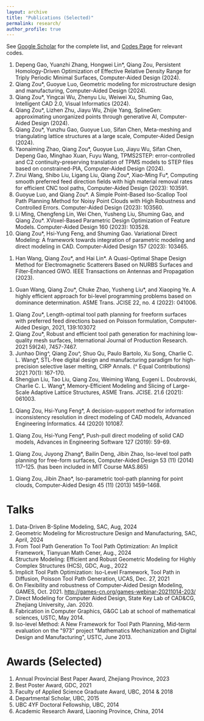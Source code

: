 ```yaml
---
layout: archive
title: "Publications (Selected)"
permalink: research/
author_profile: true
---
```

<!-- 
Theses 
======
1. Variational direct modeling for computer-aided design, Ph.D. degree, The University of British Columbia.

1. Conformal geometry-based tool path planning for point clouds, Master's degree, University of Chinese Academy of Sciences. (In Chinese)
-->

See [Google Scholar](https://scholar.google.com/citations?user=9FwFNqAAAAAJ&hl=en) for the complete list, and [Codes Page](https://qiang-zou.github.io//codes/) for relevant codes.

1. Depeng Gao, Yuanzhi Zhang, Hongwei Lin\*, Qiang Zou, Persistent Homology-Driven Optimization of Effective Relative Density Range for Triply Periodic Minimal Surfaces, Computer-Aided Design (2024).
1. Qiang Zou\*, Guoyue Luo, Geometric modeling for microstructure design and manufacturing, Computer-Aided Design (2024).
1. Qiang Zou\*, Yingcai Wu, Zhenyu Liu, Weiwei Xu, Shuming Gao, Intelligent CAD 2.0, Visual Informatics (2024).
1. Qiang Zou\*, Lizhen Zhu, Jiayu Wu, Zhijie Yang, SplineGen: approximating unorganized points through generative AI, Computer-Aided Design (2024).
1. Qiang Zou\*, Yunzhu Gao, Guoyue Luo, Sifan Chen, Meta-meshing and triangulating lattice structures at a large scale, Computer-Aided Design (2024).
1. Yaonaiming Zhao, Qiang Zou\*, Guoyue Luo, Jiayu Wu, Sifan Chen, Depeng Gao, Minghao Xuan, Fuyu Wang, TPMS2STEP: error-controlled and C2 continuity-preserving translation of TPMS models to STEP files based on constrained-PIA, Computer-Aided Design (2024).
1. Zirui Wang, Shibo Liu, Ligang Liu, Qiang Zou\*, Xiao-Ming Fu\*, Computing smooth preferred feed direction fields with high material removal rates for efficient CNC tool paths, Computer-Aided Design (2023): 103591.
1. Guoyue Luo, and Qiang Zou\*. A Simple Point-Based Iso-Scallop Tool Path Planning Method for Noisy Point Clouds with High Robustness and Controlled Errors. Computer-Aided Design (2023): 103560.
1. Li Ming, Chengfeng Lin, Wei Chen, Yusheng Liu, Shuming Gao, and Qiang Zou\*. XVoxel-Based Parametric Design Optimization of Feature Models. Computer-Aided Design 160 (2023): 103528.
1. Qiang Zou\*, Hsi-Yung Feng, and Shuming Gao. Variational Direct Modeling: A framework towards integration of parametric modeling and direct modeling in CAD. Computer-Aided Design 157 (2023): 103465.
<!-- 1. Zhihong Tang, Qiang Zou, and Shuming Gao*. A decision-support method for multi-parameter editing of parametric CAD models. Advanced Engineering Informatics 56 (2023): 101997. -->
1. Han Wang, Qiang Zou\*, and Hai Lin\*. A Quasi-Optimal Shape Design Method for Electromagnetic Scatterers Based on NURBS Surfaces and Filter-Enhanced GWO. IEEE Transactions on Antennas and Propagation (2023).
<!-- 1. Jincheng Mei, Qiang Zou. 3D CAD: Historical Development and Trends. CCF Communications (2023):10. -->
<!-- 1. Ziheng Bao, Wu liu, and Qiang Zou\*. Parallel Inverse Evaluation of NURBS Surfaces Based on Matrix Representation. Journal of Computer-Aided Design & Computer Graphics (2023):35. -->
<!-- 1. Yimin Feng, Chenchu Zhou, Qiang Zou\*, Yusheng Liu\*, Jiyuan Lyu, Xinfeng Wu. A goal-based approach for modeling and simulation of different types of system-of-systems. Journal of Systems Engineering and Electronics (2023):34(3), 627-640. -->
<!-- 1. Yimin Feng, Qiang Zou\*, Chenchu Zhou, Yusheng Liu\*, Qibo Peng. Ontology-Based Architecture Process of System-of-Systems: From Capability Development to Operational Modeling. Journal of Systems Engineering and Electronics (2023):13(9), 5419. -->
<!-- 1. Qiang Zou*. A note on solid modeling: history, state of the art, future. Journal of Graphics, 2022, 43(6): 987-1001. -->
<!-- 1. MA Hong-yu , SHEN Li-yong*, JIANG Xin , ZOU Qiang , YUAN Chun-ming. A survey of path planning and feedrate interpolation in computer numerical control. Journal of Graphics, 2022, 43(6): 967-986. -->
1. Guan Wang, Qiang Zou\*, Chuke Zhao, Yusheng Liu\*, and Xiaoping Ye. A highly efficient approach for bi-level programming problems based on dominance determination. ASME Trans.  JCISE 22, no. 4 (2022): 041006.
<!-- 1. Qiang Zou*, Hsi-Yung Feng, A robust direct CAD modeling method for quadric B-rep models based on geometry-topology inconsistency tracking, Engineering with Computers 2022 38 (4), 3815-3830 -->
1. Qiang Zou*, Length-optimal tool path planning for freeform surfaces with preferred feed directions based on Poisson formulation, Computer-Aided Design, 2021, 139:103072
1. Qiang Zou*, Robust and efficient tool path generation for machining low-quality mesh surfaces, International Journal of Production Research. 2021 59(24), 7457-7467.
1. Junhao Ding^, Qiang Zou^, Shuo Qu, Paulo Bartolo, Xu Song, Charlie C. L. Wang*, STL-free digital design and manufacturing paradigm for high-precision selective laser melting, CIRP Annals. (^ Equal Contributions) 2021 70(1): 167-170.
1. Shengjun Liu, Tao Liu, Qiang Zou, Weiming Wang, Eugeni L. Doubrovski, Charlie C. L. Wang*, Memory-Efficient Modeling and Slicing of Large-Scale Adaptive Lattice Structures, ASME Trans. JCISE. 21.6 (2021): 061003.
<!-- 1. Cheng Su, Xin Jiang*, Guanying Huo, Qiang Zou, Zhiming Zheng, Hsi-Yung Feng, Accurate model construction of deformed aero-engine blades for remanufacturing, International Journal of Advanced Manufacturing Technology. 106 (2020) 3239-3251. -->
1. Qiang Zou, Hsi-Yung Feng*, A decision-support method for information inconsistency resolution in direct modeling of CAD models, Advanced Engineering Informatics. 44 (2020) 101087.
<!-- 1. Qiang Zou, Hsi-Yung Feng*, Variational B-rep model analysis for direct modeling using geometric perturbation, Journal of Computational Design and Engineering. 6 (4) (2019) 606-616. -->
1. Qiang Zou, Hsi-Yung Feng*, Push-pull direct modeling of solid CAD models, Advances in Engineering Software 127 (2019): 59-69.
<!-- 1. Jibin Zhao*, Qiang Zou, Lun Li, Bo Zhou, Tool path planning based on conformal parameterization for meshes, Chinese Journal of Aeronautics 28 (5) (2015) 1555–1563. -->
1. Qiang Zou, Juyong Zhang*, Bailin Deng, Jibin Zhao, Iso-level tool path planning for free-form surfaces, Computer-Aided Design 53 (11) (2014) 117–125. (has been included in MIT Course MAS.865)
<!-- 1. Qiang Zou, Jibin Zhao*, Yanguo Zhao, Guangbao Liu, Haiyang Jin, Geodesic based conformal mesh parameterization, Proceedings of SPIE, Fifth International Conference on Graphics and Image Processing. 2014. -->
1. Qiang Zou, Jibin Zhao*, Iso-parametric tool-path planning for point clouds, Computer-Aided Design 45 (11) (2013) 1459–1468.
<!-- 1. Jibin Zhao*, Bo Zhong, Qiang Zou, Honjun Liu, Tool orientation planning for five-axis CNC machining of open free-form surfaces. Journal of Systems Science and Complexity 26 (5) (2013) 667–675. -->


Talks
======
1. Data-Driven B-Spline Modeling, SAC, Aug, 2024
1. Geometric Modeling for Microstructure Design and Manufacturing, SAC, April, 2024
1. From Tool Path Generation To Tool Path Optimization: An Implicit Framework, Tianyuan Math Cener, Aug., 2024
1. Structure Modeling: Efficient and Robust Geometric Modeling for Highly Complex Structures (HCS), GDC, Aug., 2022
1. Implicit Tool Path Optimization: Iso-Level Framework, Tool Path in Diffusion, Poisson Tool Path Generation, UCAS, Dec. 27, 2021
1. On Flexibility and robustness of Computer-Aided Design Modeling, GAMES, Oct. 2021. http://games-cn.org/games-webinar-20211014-203/
1. Direct Modeling for Computer Aided Design, State Key Lab of CAD&CG, Zhejiang University, Jan. 2020.
1. Fabrication in Computer Graphics, G&GC Lab at school of mathematical sciences, USTC, May 2014.
1. Iso-level Method: A New Framework for Tool Path Planning, Mid-term evaluation on the "973" project "Mathematics Mechanization and Digital Design and Manufacturing", USTC, June 2013.


Awards (Selected)
======
1. Annual Provincial Best Paper Award, Zhejiang Province, 2023
1. Best Poster Award, GDC, 2021
1. Faculty of Applied Science Graduate Award, UBC, 2014 & 2018
1. Departmental Scholar, UBC, 2015
1. UBC 4YF Doctoral Fellowship, UBC, 2014
1. Academic Research Award, Liaoning Province, China, 2014


<!-- Applications (Selected)
====
1. Academic Research Award, Liaoning Province, China, 2014

1. Academic Research Award, Liaoning Province, China, 2014

1. Academic Research Award, Liaoning Province, China, 2014
-->

<!-- {% include base_path %}

{% for post in site.publications reversed %}
  {% include archive-single.html %}
{% endfor %} -->

